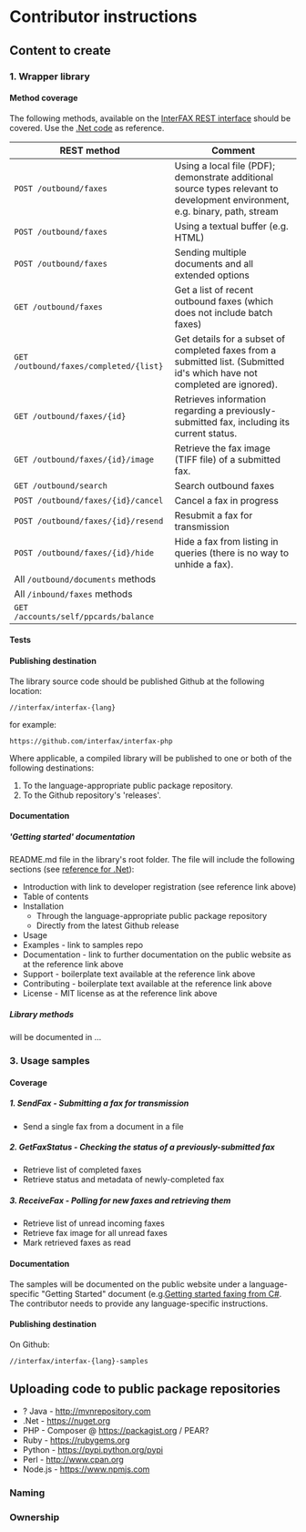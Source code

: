 # Contributor instructions

## Content to create

### 1. Wrapper library 

#### Method coverage

The following methods, available on the [InterFAX REST interface](https://www.interfax.net/en/dev/rest/reference) should be covered. Use the [.Net code](https://github.com/interfax/interfax-dotnet/tree/master/Interfax.ClientLib) as reference.

| REST method              | Comment |
|--------------------------|---------|
| `POST /outbound/faxes`    | Using a local file (PDF); demonstrate additional source types relevant to development environment, e.g. binary, path, stream|
| `POST /outbound/faxes`     | Using a textual buffer (e.g. HTML) |
| `POST /outbound/faxes`     | Sending multiple documents and all extended options |
| `GET /outbound/faxes`      | Get a list of recent outbound faxes (which does not include batch faxes) |
| `GET /outbound/faxes/completed/{list}` | Get details for a subset of completed faxes from a submitted list. (Submitted id's which have not completed are ignored). |
| `GET /outbound/faxes/{id}` | Retrieves information regarding a previously-submitted fax, including its current status. |
| `GET /outbound/faxes/{id}/image` | Retrieve the fax image (TIFF file) of a submitted fax. |
| `GET /outbound/search` |  Search outbound faxes |
| `POST /outbound/faxes/{id}/cancel` | Cancel a fax in progress |
| `POST /outbound/faxes/{id}/resend` | Resubmit a fax for transmission |
| `POST /outbound/faxes/{id}/hide` | Hide a fax from listing in queries (there is no way to unhide a fax). |
| All `/outbound/documents` methods |  |
| All `/inbound/faxes` methods |  |
| `GET /accounts/self/ppcards/balance` |  |



#### Tests

#### Publishing destination

The library source code should be published Github at the following location: 

```
//interfax/interfax-{lang}
```

for example:

````
https://github.com/interfax/interfax-php
````

Where applicable, a compiled library will be published to one or both of the following destinations:

1. To the language-appropriate public package repository.
2. To the Github repository's 'releases'.

#### Documentation

##### 'Getting started' documentation

README.md file in the library's root folder. The file will include the following sections (see [reference for .Net](https://github.com/interfax/interfax-dotnet)):

* Introduction with link to developer registration (see reference link above)
* Table of contents
* Installation
    * Through the language-appropriate public package repository
    * Directly from the latest Github release
* Usage
* Examples - link to samples repo
* Documentation - link to further documentation on the public website as at the reference link above
* Support - boilerplate text available at the reference link above
* Contributing - boilerplate text available at the reference link above
* License - MIT license as at the reference link above
 
##### Library methods 

will be documented in ...

### 3. Usage samples

#### Coverage

##### 1. SendFax - Submitting a fax for transmission

* Send a single fax from a document in a file

##### 2. GetFaxStatus - Checking the status of a previously-submitted fax

* Retrieve list of completed faxes
* Retrieve status and metadata of newly-completed fax

##### 3. ReceiveFax - Polling for new faxes and retrieving them

* Retrieve list of unread incoming faxes
* Retrieve fax image for all unread faxes
* Mark retrieved faxes as read

#### Documentation

The samples will be documented on the public website under a language-specific "Getting Started" document (e.g.[Getting started faxing from C#](https://www.interfax.net/en/dev/getting-started/csharp). The contributor needs to provide any language-specific instructions.

#### Publishing destination

On Github: 
```
//interfax/interfax-{lang}-samples
```

## Uploading code to public package repositories

* ? Java - http://mvnrepository.com
* .Net - https://nuget.org
* PHP - Composer @ https://packagist.org / PEAR?
* Ruby - https://rubygems.org
* Python - https://pypi.python.org/pypi
* Perl - http://www.cpan.org
* Node.js - https://www.npmjs.com

### Naming

### Ownership
